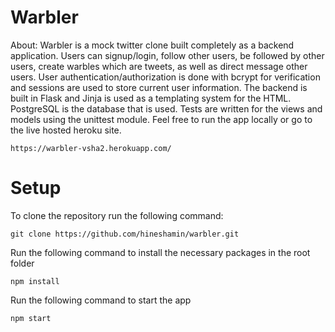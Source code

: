 # Warbler
About: Warbler is a mock twitter clone built completely as a backend application. Users can signup/login, follow other users, be followed by other users, create warbles which are tweets, as well as direct message other users. User authentication/authorization is done with bcrypt for verification and sessions are used to store current user information. The backend is built in Flask and Jinja is used as a templating system for the HTML. PostgreSQL is the database that is used. Tests are written for the views and models using the unittest module. Feel free to run the app locally or go to the live hosted heroku site.
``` 
https://warbler-vsha2.herokuapp.com/
```

# Setup

To clone the repository run the following command:
```
git clone https://github.com/hineshamin/warbler.git
```

Run the following command to install the necessary packages in the root folder  
```
npm install
```

Run the following command to start the app  
```
npm start
```
